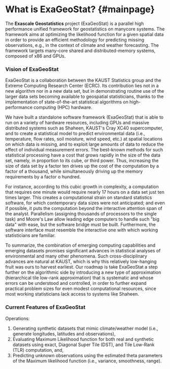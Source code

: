 What is ExaGeoStat? {#mainpage}
===================

The **Exascale Geostatistics** project (ExaGeoStat) is a parallel high performance 
unified framework for geostatistics on manycore systems. The framework aims at optimizing the
likelihood function for a given spatial data in order to provide an efficient methodology 
for predicting missing observations, e.g., in the context of climate and weather forecasting. 
The framework targets many-core shared and distributed-memory systems, composed of x86 
and GPUs.

### Vision of ExaGeoStat ###

ExaGeoStat is a collaboration between the KAUST Statistics group and the Extreme Computing Research
Center (ECRC). Its contribution lies not in a new algorithm nor in a new data set,
but in demonstrating routine use of the larger data sets becoming available to geospatial
statisticians, thanks to the implementation of state-of-the-art statistical algorithms on
high-performance computing (HPC) hardware. 

We have built a standalone software framework (ExaGeoStat) that is able to run on a variety
of hardware resources, including GPUs and massive distributed systems such as Shaheen,
KAUST's Cray XC40 supercomputer, and to create a statistical model to predict environmental data
(i.e., temperature, flow rates, soil moisture, wind speed, etc.) at spatial locations on which data
is missing, and to exploit large amounts of data to reduce the effect of individual measurement
errors.  The best-known methods for such statistical processing have a cost that grows rapidly
in the size of the data set, namely, in proportion to its cube, or third power.  Thus, increasing
the size of data set by a factor ten drives up the cost of the computation by a factor of
a thousand, while simultaneously driving up the memory requirements by a factor o hundred.  

For instance, according to this cubic growth in complexity, a computation that requires one
minute would require nearly 17 hours on a data set just ten times larger. This creates a
computational strain on standard statistics software, for which contemporary data sizes
were not anticipated; and even if possible, it puts the computation beyond the interactive
attention span of the analyst. Parallelism (assigning thousands of processors to the
single task) and Moore's Law allow leading edge computers to handle such "big data" 
with ease, but the software bridge must be built.  Furthermore, the software interface
must resemble the interactive one with which working statisticians are familiar.

To summarize, the combination of emerging computing capabilities and emerging datasets
promises significant advances in statistical analyses of environmental and many other
phenomena.  Such cross-disciplinary advances are natural at KAUST, which is why this
relatively low-hanging fruit was ours to harvest earliest. Our roadmap is take ExaGeoStat 
a step further on the algorithmic side by introducing a new type of approximation
(hierarchical tile low-rank approximation) that is systematic and whose errors can
be understood and controlled, in order to further expand practical problem sizes for
even modest computational resources, since most working statisticians lack access to
systems like Shaheen.

### Current Features of ExaGeoStat ###

Operations:
1.  Generating synthetic datasets that mimic climate/weather model (i.e., generate longitudes, latitudes and observations),
2.  Evaluating Maximum Likelihood function for both real and synthetic datasets using exact, Diagonal Super Tile (DST), and
 Tile Low-Rank (TLR) computation, and,
3.  Predicting unknown observations using the estimated theta parameters of the Maximum likelihood function (i.e., variance, smoothness, range).

